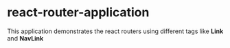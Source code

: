 # react-router-application

This application demonstrates the react routers using different tags
 like <b> Link </b> and  <b> NavLink </b>

